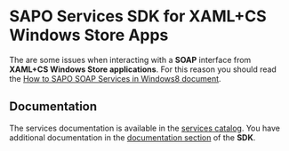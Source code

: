 # SAPO Services SDK for XAML+CS Windows Store Apps #

The are some issues when interacting with a **SOAP** interface from **XAML+CS Windows Store applications**. For this reason you should read the [How to SAPO SOAP Services in Windows8 document](https://github.com/sapo/sapo-services-sdk/tree/master/Client-SDK/Code/Windows8/XAML%2BCSharp/SOAP). 

## Documentation ##
The services documentation is available in the [services catalog](https://store.services.sapo.pt/en/Catalog). You have additional documentation in the [documentation section](https://github.com/sapo/sapo-services-sdk/tree/master/Client-SDK/Documentation) of the **SDK**.

